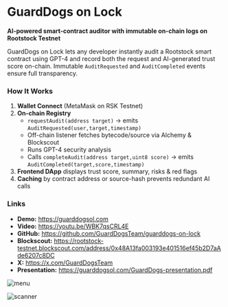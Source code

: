 # GuardDogs on Lock

**AI-powered smart-contract auditor with immutable on-chain logs on Rootstock Testnet**

GuardDogs on Lock lets any developer instantly audit a Rootstock smart contract using GPT-4 and record both the request and AI-generated trust score on-chain. Immutable `AuditRequested` and `AuditCompleted` events ensure full transparency.

### How It Works
1. **Wallet Connect** (MetaMask on RSK Testnet)  
2. **On-chain Registry**  
   - `requestAudit(address target)` → emits `AuditRequested(user,target,timestamp)`  
   - Off-chain listener fetches bytecode/source via Alchemy & Blockscout  
   - Runs GPT-4 security analysis  
   - Calls `completeAudit(address target,uint8 score)` → emits `AuditCompleted(target,score,timestamp)`  
3. **Frontend DApp** displays trust score, summary, risks & red flags  
4. **Caching** by contract address or source-hash prevents redundant AI calls  

### Links
- **Demo:** https://guarddogsol.com  
- **Video:** https://youtu.be/WBK7qsCRL4E  
- **GitHub:** https://github.com/GuardDogsTeam/guarddogs-on-lock  
- **Blockscout:** https://rootstock-testnet.blockscout.com/address/0x48A13fa003193e401516ef45b2D7aAde6207c8DC  
- **X:** https://x.com/GuardDogsTeam  
- **Presentation:** https://guarddogsol.com/GuardDogs-presentation.pdf


![menu](https://github.com/user-attachments/assets/300aca98-fbce-4084-8bf7-ffcc243e2d83)

![scanner](https://github.com/user-attachments/assets/f7e90312-0a0d-47be-b480-83f1028219a7)

